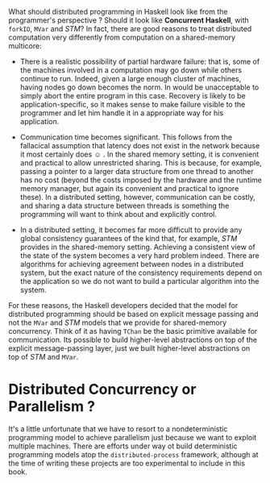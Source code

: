

What should distributed programming in Haskell look like from the programmer's
perspective ? Should it look like __Concurrent Haskell__, with `forkIO`,
`MVar` and _STM_? In fact, there are good reasons to treat distributed
computation very differently from computation on a shared-memory multicore:

- There is a realistic possibility of partial hardware failure: that is, some
  of the machines involved in a computation may go down while others continue
  to run. Indeed, given a large enough cluster of machines, having nodes go
  down becomes the norm. In would be unacceptable to simply abort the entire
  program in this case. Recovery is likely to be application-specific, so it
  makes sense to make failure visible to the programmer and let him handle it
  in a appropriate way for his application.

- Communication time becomes significant. This follows from the fallacical
  assumption that latency does not exist in the network because it most
  certainly does ☺ . In the shared memory setting, it is convenient and
  practical to allow unrestricted sharing. This is because, for example,
  passing a pointer to a larger data structure from one thread to another has
  no cost (beyond the costs imposed by the hardware and the runtime memory
  manager, but again its convenient and practical to ignore these). In a
  distributed setting, however, communication can be costly, and sharing a data
  structure between threads is something the programming will want to think
  about and explicitly control.

- In a distributed setting, it becomes far more difficult to provide any global
  consistency guarantees of the kind that, for example, _STM_ provides in the
  shared-memory setting. Achieving a consistent view of the state of the system
  becomes a very hard problem indeed. There are algorithms for achieving
  agreement between nodes in a distributed system, but the exact nature of the
  consistency requirements depend on the application so we do not want to build
  a particular algorithm into the system.

For these reasons, the Haskell developers decided that the model for
distributed programming should be based on explicit message passing and not
the `MVar` and _STM_ models that we provide for shared-memory concurrency.
Think of it as having `TChan` be the basic primitive available for
communication. Its possible to build higher-level abstractions on top of the
explicit message-passing layer, just we built higher-level abstractions on
top of _STM_ and `MVar`.

# Distributed Concurrency or Parallelism ?

It's a little unfortunate that we have to resort to a nondeterministic
programming model to achieve parallelism just because we want to exploit
multiple machines. There are efforts under way ot build deterministic
programming models atop the `distributed-process` framework, although at the
time of writing these projects are too experimental to include in this book.


